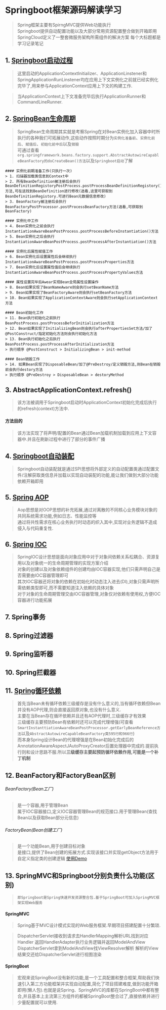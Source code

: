 # Springboot框架源码解读学习
> Spring框架主要有SpirngMVC提供Web功能执行  
> Springboot提供自动配置功能以及大部分常用资源配置整合做到开箱即用  
> SpringCloud定义了一整套微服务架构所需组件的解决方案
> 每个大标题都是学习记录笔记
## 1. [Springboot启动过程](https://blog.csdn.net/he1154910941/article/details/114343464)
> 这里启动的ApplicationContextInitializer、ApplicationLinstener和SpringApplicationRunLinstener均在应用上下文实例化之前就已经实例化完毕了,用来参与ApplicationContext应用上下文的构建工作.

> 当ApplicationContext上下文准备完毕后执行ApplicationRunner和CommandLineRunner.
## 2. [SpringBean生命周期](https://blog.csdn.net/he1154910941/article/details/114420353)
> SpringBean生命周期其实就是考察Spring在对Bean实例化加入容器中时所执行的各种我们可拓展动作,这些动作按照时期分为`实例化准备前`、`实例化前后`、`赋值后`、`初始化前中后`以及`销毁`  
> 可通过查看`org.springframework.beans.factory.support.AbstractAutowireCapableBeanFactory的doCreateBean()方法`以及`Springboot启动`了解
```text
#### 实例化前期准备工作(只执行一次)
> 1. 扫描器加载类信息到Context中
> 2. 所有BeanDefinition被注册后会执行BeanDefinitionRegistoryPostProcess.postProcessBeanDefinitionRegistory()方法,可在这找到BeanDefinition进行修改(选看,这里可获取到BeanDefinitionRegistory.可进行Bean元数据信息修改)
> 3. BeanFactory被注册后会执行BeanFactoryPostProcessor.postProcessBeanFactory方法(选看,可获取到BeanFactory)

#### 实例化中工作
> 4. Bean实例化之前会执行InstantiationAwareBeanPostProcess.postProcessBeforeInstantiation()方法
> 5. Bean实例化之后会执行InstantiationAwareBeanPostProcess.postProcessAfterInstantiation()方法

#### 实例化后属性赋值工作
> 6. Bean实例化后设置属性后会继续执行InstantiationAwareBeanPostProcess.postProcessProperties方法
> 7. Bean实例化后设置属性值后会继续执行InstantiationAwareBeanPostProcess.postProcessPropertyValues方法

#### 属性设置完毕后Awear实现Bean全局属性设置操作
> 8. Bean如果实现了BeanNameAware则会执行setBeanName方法
> 9. Bean如果实现了BeanFactoryAware则会执行setBeanFactory方法
> 10. Bean如果实现了ApplicationContextAware则会执行setApplicationContext方法

#### Bean初始化工作
> 11. Bean执行初始化之前执行BeanPostProcess.postProcessBeforInitialization方法
> 12. Bean如果实现了InitializingBean则会执行afterPropertiesSet方法/加了@PostConstruct/指定初始化方法则会执行初始化方法
> 13. Bean执行初始化之后执行BeanPostProcess.postProcessAfterInitialization方法  
> 执行顺序 @PostConstruct > InitializingBean > init-method  

#### Bean销毁工作
> 14. 如果Bean实现了DisposableBean/加了@PreDestroy/定义销毁方法,则Bean在销毁前会执行destory方法  
> 执行顺序 @PreDestroy > DisposableBean > destoryMethod

```

## 3. AbstractApplicationContext.refresh()
> 该方法被调用于Springboot启动时ApplicationContext初始化完成后执行的refresh(context)方法中.

#### 方法目的
> 该方法实现了将声明/配置的Bean通过Bean加载机制加载到应用上下文容器中.并且在刷新过程中进行了部分的事件广播

## 4. [Springboot自动装配](https://blog.csdn.net/he1154910941/article/details/114684188)
> Springboot自动装配就是通过SPI思想将外部定义的自动配置类通过配置文件/注解获取类信息并加载以实现自动装配的功能,能让我们做到大部分功能依赖开箱即用

## 5. [Spring AOP](https://blog.csdn.net/he1154910941/article/details/114582978)
> Aop思想是对OOP思想的补充拓展,通过对离散的不同核心业务模块对象的共同系统需求功能,例如日志、性能监控等  
> 通过将共性需求在核心业务执行时动态的织入其中,实现对业务逻辑不造成侵入与代码重复性.

## 6. [Spring IOC](https://blog.csdn.net/he1154910941/article/details/114859502)
> SpringIOC设计思想是面向对象应用中对于对象间依赖关系松耦合、资源复用以及对象统一的生命周期管理的实现方案介绍  
> 对象的创建以及对象依赖组件的创建均由IOC容器实现,他们只需声明自己是否需要由IOC容器管理即可  
> 其次IOC容器还将对象的依赖在初始化时动态注入进去(DI),对象只需声明所需依赖类型即可,而不需要知道注入依赖的具体对象  
> 对于对象的生命周期管理交由IOC容器管理,对象仅对依赖有使用权,方便IOC容器进行功能拓展

## 7. Spring事务

## 8. Spring过滤器

## 9. Spring监听器

## 10. Spring拦截器

## 11. [Spring循环依赖](https://blog.csdn.net/he1154910941/article/details/114612034)
> 首先当Bean未有循环依赖三级缓存是没有什么意义的,当有循环依赖但Bean并没有AOP代理,则会直接返回原对象,也没有什么意义.  
> 主要在当Bean存在循环依赖并且还有AOP代理时,三级缓存才有效果  
> 三级缓存主要预防Bean有依赖时还可以完成代理增强(可查看`SmartInstanttiationAwareBeanPostProcessor.getEarlyBeanReference方法`以及`AbstractAutowireCapableBeanFactory类595行和966行`)  
> 而本身Spring设计Bean的代理增强是在Bean初始化完成后的AnnotationAwareAspectJAutoProxyCreator后置处理器中完成的.提前执行则和设计思路不服.所以**三级缓存主要起预防循环依赖作用,可能是一个补丁机制**

## 12. BeanFactory和FactoryBean区别
###### BeanFactory(Bean工厂)
> 是一个容器,用于管理Bean  
> 属于IOC容器接口,定义IOC容器管理Bean的规范接口.用于管理Bean(查找Bean以及获取Bean部分元信息)

###### FactoryBean(Bean创建工厂)
> 是一个功能Bean,用于创建目标对象  
> 是接口,提供了Bean创建的拓展方式.实现该接口并实现getObject方法用于自定义指定类的创建逻辑
> [使用Demo](https://github.com/johnxiaohe/spring-learn/blob/master/src/main/java/com/reuben/springlearn/start/config/CustomFactoryBean.java)

## 13. SpringMVC和Springboot分别负责什么功能(区别)
> `即Springboot是Spring快速开发资源整合包.基于SpringBoot可加入SpringMVC框架实现Web服务`
#### SpringMVC
> Spring基于MVC设计模式实现的Web服务框架.早期项目搭建配置十分繁琐.  

> DispatcherServlet接收到请求去HandlerMapping解析URL找到对应Handler
> 返回HandlerAdapter执行业务逻辑并返回ModelAndView
> DispatcherServlet拿到ModelAndView找ViewResolver解析
> 解析的View结果交还给DispatcherServlet进行视图渲染

#### SpringBoot
> 宏观来说SpringBoot没有新的功能,是一个工具配置和整合框架,帮助我们快速引入第三方功能框架并实现自动配置,简化了项目搭建难度,做到功能开箱即用(懒人包).也就是说Spring、SpringMVC的库都在SpringBoot中都有整合,并且基本上主流第三方组件的都被SpringBoot整合过了,直接依赖并进行少量配置就可以使用.  

